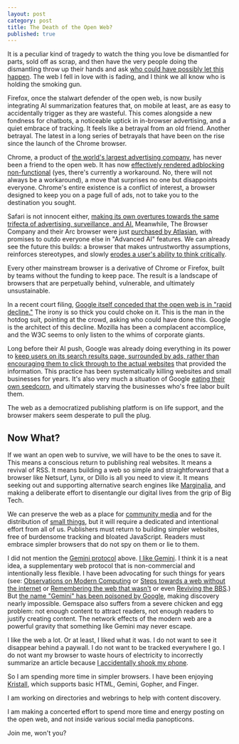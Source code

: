 ```yaml
---
layout: post
category: post
title: The Death of the Open Web?
published: true
---
```

It is a peculiar kind of tragedy to watch the thing you love be dismantled for parts, sold off as scrap, and then have the very people doing the dismantling throw up their hands and ask [who could have possibly let this happen](https://arstechnica.com/google/2025/09/in-court-filing-google-concedes-the-open-web-is-in-rapid-decline/). The web I fell in love with is fading, and I think we all know who is holding the smoking gun.

Firefox, once the stalwart defender of the open web, is now busily integrating AI summarization features  that, on mobile at least, are as easy to accidentally trigger as they are wasteful. This comes alongside a new fondness for chatbots, a noticeable uptick in in-browser advertising, and a quiet embrace of tracking. It feels like a betrayal from an old friend. Another betrayal. The latest in a long series of betrayals that have been on the rise since the launch of the Chrome browser. 

Chrome, a product of [the world's largest advertising company](https://googleblog.blogspot.com/2008/03/weve-officially-acquired-doubleclick.html), has never been a friend to the open web. It has now [effectively rendered adblocking non-functional](https://www.tomsguide.com/computing/how-to-bring-back-ublock-origin-in-chrome-whether-youre-re-enabling-or-installing-it) (yes, there's currently a workaround. No, there will not always be a workaround), a move that surprises no one but disappoints everyone. Chrome's entire existence is a conflict of interest, a browser designed to keep you on a page full of ads, not to take you to the destination you sought.

Safari is not innocent either, [making its own overtures towards the same trifecta of advertising, surveillance, and AI.](https://www.reuters.com/business/apple-looks-add-ai-search-companys-browser-bloomberg-reports-2025-05-07/) Meanwhile, The Browser Company and their Arc browser were just [purchased by Atlasian](https://www.atlassian.com/blog/announcements/atlassian-acquires-the-browser-company), with promises to outdo everyone else in "Advanced AI" features. We can already see the future this builds: a browser that makes untrustworthy assumptions, reinforces stereotypes, and slowly [erodes a user's ability to think critically](https://phys.org/news/2025-01-ai-linked-eroding-critical-skills.html).

Every other mainstream browser is a derivative of Chrome or Firefox, built by teams without the funding to keep pace. The result is a landscape of browsers that are perpetually behind, vulnerable, and ultimately unsustainable.

In a recent court filing, [Google itself conceded that the open web is in "rapid decline."](https://arstechnica.com/google/2025/09/in-court-filing-google-concedes-the-open-web-is-in-rapid-decline/) The irony is so thick you could choke on it. This is the man in the hotdog suit, pointing at the crowd, asking who could have done this. Google is the architect of this decline. Mozilla has been a complacent accomplice, and the W3C seems to only listen to the whims of corporate giants.

Long before their AI push, Google was already doing everything in its power to [keep users on its search results page, surrounded by ads, rather than encouraging them to click through to the actual websites](https://www.bbc.com/future/article/20250611-ai-mode-is-google-about-to-change-the-internet-forever) that provided the information. This practice has been systematically killing websites and small businesses for years. It's also very much a situation of Google [eating their own seedcorn](https://en.wiktionary.org/wiki/eat_one%27s_seed_corn#English), and ultimately starving the businesses who's free labor built them. 

The web as a democratized publishing platform is on life support, and the browser makers seem desperate to pull the plug.

## Now What? 

If we want an open web to survive, we will have to be the ones to save it. This means a conscious return to publishing real websites. It means a revival of RSS. It means building a web so simple and straightforward that a browser like Netsurf, Lynx, or Dillo is all you need to view it. It means seeking out and supporting alternative search engines like [Marginalia](https://old-search.marginalia.nu/), and making a deliberate effort to disentangle our digital lives from the grip of Big Tech.

We can preserve the web as a place for [community media](https://communitymedia.network) and for the distribution of [small things](https://ajroach42.com/the-small-things-manifesto/), but it will require a dedicated and intentional effort from all of us. Publishers must return to building simpler websites, free of burdensome tracking and bloated JavaScript. Readers must embrace simpler browsers that do not spy on them or lie to them.

I did not mention the [Gemini protocol](https://geminiprotocol.net/) above. [I like Gemini](https://ajroach42.com/what-the-eff-is-gemini/). I think it is a neat idea, a supplementary web protocol that is non-commercial and intentionally less flexible. I have been advocating for such things for years (see: [Observations on Modern Computing](https://ajroach42.com/observations-on-modern-computing-the-last-10-years-were-a-misstep/) or [Steps towards a web without the internet](https://ajroach42.com/steps-towards-a-web-without-the-internet/) or [Remembering the web that wasn't](https://ajroach42.com/gopher-remembering-the-web-that-wasn-t/) or even [Reviving the BBS](https://ajroach42.com/a-modern-bbs/).) But [the name "Gemini" has been poisoned by Google](https://en.wikipedia.org/wiki/Gemini_(chatbot)), making discovery nearly impossible. Gemspace also suffers from a severe chicken and egg problem: not enough content to attract readers, not enough readers to justify creating content. The network effects of the modern web are a powerful gravity that something like Gemini may never escape.

I like the web a lot. Or at least, I liked what it was. I do not want to see it disappear behind a paywall. I do not want to be tracked everywhere I go. I do not want my browser to waste hours of electricity to incorrectly summarize an article because [I accidentally shook my phone](https://blog.mozilla.org/en/firefox/shake-to-summarize/).

So I am spending more time in simpler browsers. I have been enjoying [Kristall](https://kristall.random-projects.net/), which supports basic HTML, Gemini, Gopher, and Finger. 

I am working on directories and webrings to help with content discovery. 

I am making a concerted effort to spend more time and energy posting on the open web, and not inside various social media panopticons.

Join me, won't you?
